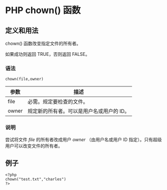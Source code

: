 # PHP chown() 函数



## 定义和用法

chown() 函数改变指定文件的所有者。

如果成功则返回 TRUE，否则返回 FALSE。

### 语法

```
chown(file,owner)
```

| 参数 | 描述 |
| --- | --- |
| file | 必需。规定要检查的文件。 |
| owner | 规定新的所有者。可以是用户名或用户的 ID。 |

### 说明

尝试将文件 _file_ 的所有者改成用户 _owner_ （由用户名或用户 ID 指定）。只有超级用户可以改变文件的所有者。

## 例子

```
<?php
chown("test.txt","charles")
?> 
```



